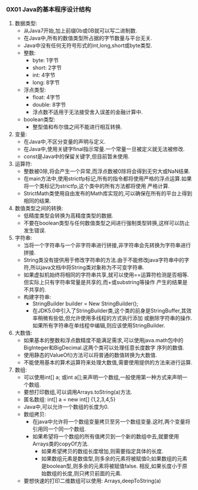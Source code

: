 ### 0X01 Java的基本程序设计结构
1. 数据类型:
    + 从Java7开始,加上前缀0b或0B就可以写二进制数.
    + 在Java中,所有的数值类型所占据的字节数量与平台无关.
    + Java中没有任何无符号形式的int,long,short或byte类型.
    + 整数:
        + byte: 1字节
        + short: 2字节
        + int: 4字节
        + long: 8字节
    + 浮点类型:
        + float: 4字节
        + double: 8字节
        + 浮点数不适用于无法接受舍入误差的金融计算中.
    + boolean类型:
        + 整型值和布尔值之间不能进行相互转换.
2. 变量:
    + 在Java中,不区分变量的声明与定义.
    + 在Java中,使用关键字final指示常量.一个常量一旦被定义就无法被修改.
    + const是Java中的保留关键字,但目前暂未使用.
3. 运算符:
    + 整数被0除,将会产生一个异常,而浮点数被0除将会得到无穷大或NaN结果.
    + 在main方法中,使用strictfp标记,所有的指令都将使用严格的浮点运算.如果将一个类标记为strictfp,这个类中的所有方法都将使用
    严格计算.
    + StrictMath类使用自由发布的Math库实现的,可以确保在所有的平台上得到相同的结果.
4. 数值类型之间的转换:
    + 低精度类型会转换为高精度类型的数据.
    + 不要在boolean类型与任何数值类型之间进行强制类型转换,这样可以防止发生错误.
5. 字符串:
    + 当将一个字符串与一个非字符串进行拼接,非字符串会先转换为字符串进行拼接.
    + String类没有提供用于修改字符串的方法.由于不能修改java字符串中的字符,所以java文档中将String类对象称为不可变字符串.
    + 如果虚拟机始终将相同的字符串共享,就可以使用==运算符检测是否相等.但实际上只有字符串常量是共享的,而+或substring等操作
    产生的结果是不共享的.
    + 构建字符串:
        + StringBuilder builder = New StringBuilder();
        + 在JDK5.0中引入了StringBuilder类,这个类的前身是StringBuffer,其效率稍微有些低,但允许使用多线程的方式执行添加
        或删除字符串的操作.如果所有字符串在单线程中编辑,则应该使用StringBuilder.
6. 大数值:
    + 如果基本的整数和浮点数精度不能满足需求,可以使用java.math包中的BigInteger和BigDecimal.这两个类可以处理任意长度数字
    序列的数值.
    + 使用静态的ValueOf()方法可以将普通的数值转换为大数值.
    + 不能使用基本的算术运算符来处理大数值,需要使用提供的方法来进行运算.
7. 数组:
    + 可以使用int[] a; 或int a[];来声明一个数组,一般使用第一种方式来声明一个数组.
    + 要想打印数组,可以调用Arrays.toString(a)方法.
    + 匿名数组: int[] a = new int[] {1,2,3,4,5}
    + Java中,可以允许一个数组的长度为0.
    + 数组拷贝:
        + 在java中允许将一个数组变量拷贝至另一个数组变量.这时,两个变量将引用同一个同一个数组.
        + 如果希望将一个数组的所有值拷贝到一个新的数组中去,就要使用Arrays类的copyOf方法.
            + 如果希望拷贝的数组长度增加,则需要指定具体的长度.
            + 如果数组元素是数值型,则多余的元素将被赋值0;如果数组的元素是boolean型,则多余的元素将被赋值false.
            相反,如果长度小于原始数组的长度,则只拷贝前面的元素.
    + 要想快速的打印二维数组可以使用: Arrays,deepToString(a)




